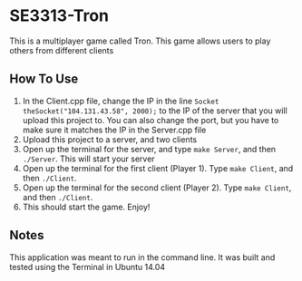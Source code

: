 SE3313-Tron
===========
This is a multiplayer game called Tron. This game allows users to play others from different clients

How To Use
-----------
1. In the Client.cpp file, change the IP in the line `Socket theSocket("104.131.43.58", 2000);` to the IP of the server that you will upload this project to. You can also change the port, but you have to make sure it matches the IP in the Server.cpp file
2. Upload this project to a server, and two clients
2. Open up the terminal for the server, and type `make Server`, and then `./Server`. This will start your server
3. Open up the terminal for the first client (Player 1). Type `make Client`, and then `./Client`.
4. Open up the terminal for the second client (Player 2). Type `make Client`, and then `./Client`.
5. This should start the game. Enjoy!

Notes
-----------
This application was meant to run in the command line. It was built and tested using the Terminal in Ubuntu 14.04
